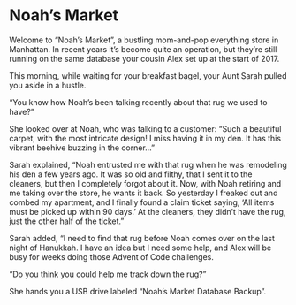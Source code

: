 # Noah’s Market
Welcome to “Noah’s Market”, a bustling mom-and-pop everything store in Manhattan. In recent years it’s become quite an operation, but they’re still running on the same database your cousin Alex set up at the start of 2017.

This morning, while waiting for your breakfast bagel, your Aunt Sarah pulled you aside in a hustle.

“You know how Noah’s been talking recently about that rug we used to have?”

She looked over at Noah, who was talking to a customer: “Such a beautiful carpet, with the most intricate design! I miss having it in my den. It has this vibrant beehive buzzing in the corner…”

Sarah explained, “Noah entrusted me with that rug when he was remodeling his den a few years ago. It was so old and filthy, that I sent it to the cleaners, but then I completely forgot about it. Now, with Noah retiring and me taking over the store, he wants it back. So yesterday I freaked out and combed my apartment, and I finally found a claim ticket saying, ‘All items must be picked up within 90 days.’ At the cleaners, they didn’t have the rug, just the other half of the ticket.”

Sarah added, “I need to find that rug before Noah comes over on the last night of Hanukkah. I have an idea but I need some help, and Alex will be busy for weeks doing those Advent of Code challenges.

“Do you think you could help me track down the rug?”

She hands you a USB drive labeled “Noah’s Market Database Backup”.
